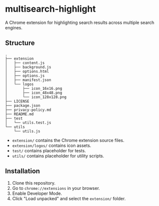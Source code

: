 # multisearch-highlight

A Chrome extension for highlighting search results across multiple search engines.

## Structure

```
.
├── extension
│   ├── content.js
│   ├── background.js
│   ├── options.html
│   ├── options.js
│   ├── manifest.json
│   └── logos
│       ├── icon_16x16.png
│       ├── icon_48x48.png
│       └── icon_128x128.png
├── LICENSE
├── package.json
├── privacy-policy.md
├── README.md
├── test
│   └── utils.test.js
└── utils
    └── utils.js
```

- `extension/` contains the Chrome extension source files.
- `extension/logos/` contains icon assets.
- `test/` contains placeholder for tests.
- `utils/` contains placeholder for utility scripts.

## Installation

1. Clone this repository.
2. Go to `chrome://extensions` in your browser.
3. Enable Developer Mode.
4. Click "Load unpacked" and select the `extension/` folder.
